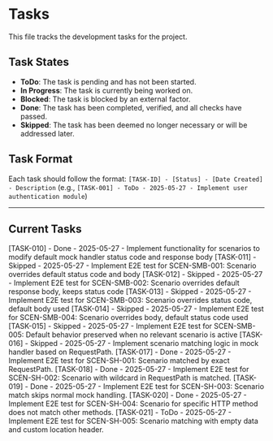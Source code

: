 # Tasks

This file tracks the development tasks for the project.

## Task States
- **ToDo**: The task is pending and has not been started.
- **In Progress**: The task is currently being worked on.
- **Blocked**: The task is blocked by an external factor.
- **Done**: The task has been completed, verified, and all checks have passed.
- **Skipped**: The task has been deemed no longer necessary or will be addressed later.

## Task Format
Each task should follow the format:
`[TASK-ID] - [Status] - [Date Created] - Description`
(e.g., `[TASK-001] - ToDo - 2025-05-27 - Implement user authentication module`)

---

## Current Tasks

[TASK-010] - Done - 2025-05-27 - Implement functionality for scenarios to modify default mock handler status code and response body
[TASK-011] - Skipped - 2025-05-27 - Implement E2E test for SCEN-SMB-001: Scenario overrides default status code and body
[TASK-012] - Skipped - 2025-05-27 - Implement E2E test for SCEN-SMB-002: Scenario overrides default response body, keeps status code
[TASK-013] - Skipped - 2025-05-27 - Implement E2E test for SCEN-SMB-003: Scenario overrides status code, default body used
[TASK-014] - Skipped - 2025-05-27 - Implement E2E test for SCEN-SMB-004: Scenario overrides body, default status code used
[TASK-015] - Skipped - 2025-05-27 - Implement E2E test for SCEN-SMB-005: Default behavior preserved when no relevant scenario is active
[TASK-016] - Skipped - 2025-05-27 - Implement scenario matching logic in mock handler based on RequestPath.
[TASK-017] - Done - 2025-05-27 - Implement E2E test for SCEN-SH-001: Scenario matched by exact RequestPath.
[TASK-018] - Done - 2025-05-27 - Implement E2E test for SCEN-SH-002: Scenario with wildcard in RequestPath is matched.
[TASK-019] - Done - 2025-05-27 - Implement E2E test for SCEN-SH-003: Scenario match skips normal mock handling.
[TASK-020] - Done - 2025-05-27 - Implement E2E test for SCEN-SH-004: Scenario for specific HTTP method does not match other methods.
[TASK-021] - ToDo - 2025-05-27 - Implement E2E test for SCEN-SH-005: Scenario matching with empty data and custom location header.
